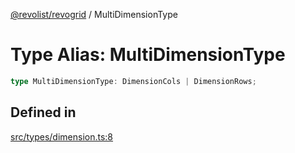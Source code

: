[@revolist/revogrid](README.md) / MultiDimensionType

# Type Alias: MultiDimensionType

```ts
type MultiDimensionType: DimensionCols | DimensionRows;
```

## Defined in

[src/types/dimension.ts:8](https://github.com/revolist/revogrid/blob/5b9d5acc12b1e8b58b94bf47dcbc001b6b394655/src/types/dimension.ts#L8)
